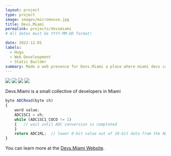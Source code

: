 ```yaml
---
layout: project
type: project
image: images/micromouse.jpg
title: Devs.Miami
permalink: projects/devsmiami
# All dates must be YYYY-MM-DD format!

date: 2022-12-01
labels:
  - Hugo
  - Web Develeopment
  - Static Builder
summary: Made a web presence for Devs.Miami a place where miami devs can collaborate on development projects.
---
```


<div class="ui small rounded images">
  <img class="ui image" src="../images/micromouse-robot.png">
  <img class="ui image" src="../images/micromouse-robot-2.jpg">
  <img class="ui image" src="../images/micromouse.jpg">
  <img class="ui image" src="../images/micromouse-circuit.png">
</div>

Devs.Miami is a small collective of developers in Miami

```js
byte ADCRead(byte ch)
{
    word value;
    ADC1SC1 = ch;
    while (ADC1SC1_COCO != 1)
    {   // wait until ADC conversion is completed   
    }
    return ADC1RL;  // lower 8-bit value out of 10-bit data from the ADC
}
```

You can learn more at the [Devs.Miami Website](https://devs.miami).



